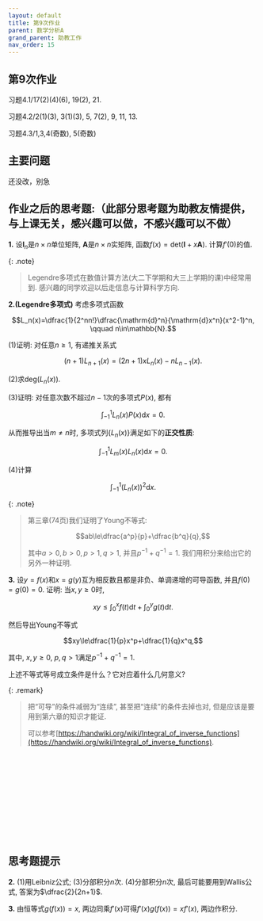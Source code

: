 ```yaml
---
layout: default
title: 第9次作业
parent: 数学分析A
grand_parent: 助教工作
nav_order: 15
---
```


## 第9次作业

习题4.1/17(2)(4)(6), 19(2), 21.

习题4.2/2(1)(3), 3(1)(3), 5, 7(2), 9, 11, 13.

习题4.3/1,3,4(奇数), 5(奇数)

## 主要问题

还没改，别急

## 作业之后的思考题:（此部分思考题为助教友情提供，与上课无关，感兴趣可以做，不感兴趣可以不做）

**1.** 设$\mathbf{I}_n$是$n\times n$单位矩阵, $\mathbf{A}$是$n\times n$实矩阵, 
函数$f(x)=\mathrm{det}(\mathbf{I}+x\mathbf{A})$. 计算$f'(0)$的值.

{: .note}
> Legendre多项式在数值计算方法(大二下学期和大三上学期的课)中经常用到. 感兴趣的同学欢迎以后走信息与计算科学方向.

**2.(Legendre多项式)** 考虑多项式函数

$$L_n(x)=\dfrac{1}{2^nn!}\dfrac{\mathrm{d}^n}{\mathrm{d}x^n}(x^2-1)^n, \qquad n\in\mathbb{N}.$$

(1)证明: 对任意$n\ge 1$, 有递推关系式

$$(n+1)L_{n+1}(x)=(2n+1)xL_n(x)-nL_{n-1}(x).$$

(2)求$\mathrm{deg}(L_n(x))$. 

(3)证明: 对任意次数不超过$n-1$次的多项式$P(x)$, 都有

$$\int_{-1}^1L_n(x)P(x)\mathrm{d}x=0.$$

从而推导出当$m\ne n$时, 多项式列$\lbrace L_n(x)\rbrace$满足如下的**正交性质**: 

$$\int_{-1}^1L_m(x)L_n(x)\mathrm{d}x=0.$$

(4)计算

$$\int_{-1}^1(L_n(x))^2\mathrm{d}x.$$

{: .note}
> 第三章(74页)我们证明了Young不等式: 
> 
> $$ab\le\dfrac{a^p}{p}+\dfrac{b^q}{q},$$ 
> 
> 其中$a>0, b>0, p>1, q>1$, 并且$p^{-1}+q^{-1}=1$. 
> 我们用积分来给出它的另外一种证明.

**3.** 设$y=f(x)$和$x=g(y)$互为相反数且都是非负、单调递增的可导函数, 
并且$f(0)=g(0)=0$. 证明: 当$x,y\ge 0$时, 

$$xy\le \int_0^xf(t)\mathrm{d}t+\int_0^yg(t)\mathrm{d}t.$$

然后导出Young不等式

$$xy\le\dfrac{1}{p}x^p+\dfrac{1}{q}x^q,$$

其中, $x,y\ge 0$, $p,q>1$满足$p^{-1}+q^{-1}=1$. 

上述不等式等号成立条件是什么？它对应着什么几何意义? 


{: .remark}
> 把“可导”的条件减弱为“连续”, 甚至把“连续”的条件去掉也对, 但是应该是要用到第六章的知识才能证. 
>
> 可以参考[https://handwiki.org/wiki/Integral_of_inverse_functions](https://handwiki.org/wiki/Integral_of_inverse_functions).



&nbsp; 

&nbsp;

&nbsp;

&nbsp;

&nbsp;

&nbsp;

## 思考题提示

**2.** (1)用Leibniz公式; (3)分部积分$n$次. 
(4)分部积分$n$次, 最后可能要用到Wallis公式, 答案为$\dfrac{2}{2n+1}$. 

**3.** 由恒等式$g(f(x))=x$, 两边同乘$f'(x)$可得$f'(x)g(f(x))=xf'(x)$, 两边作积分.